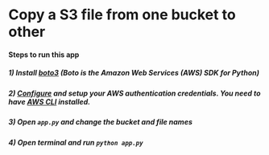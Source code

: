 # Copy a S3 file from one bucket to other

#### Steps to run this app

##### 1) Install [boto3] (Boto is the Amazon Web Services (AWS) SDK for Python)
##### 2) [Configure] and setup your AWS authentication credentials. You need to have [AWS CLI] installed.
##### 3) Open ```app.py``` and change the bucket and file names
##### 4) Open terminal and run  ```python app.py```


[AWS CLI]: http://aws.amazon.com/cli/
[boto3]: https://boto3.amazonaws.com/v1/documentation/api/latest/guide/quickstart.html#installation
[Configure]: https://boto3.amazonaws.com/v1/documentation/api/latest/guide/quickstart.html#configuration
